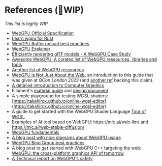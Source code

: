 References (🚧WIP)
==========

*This list is highly WIP*

 - [WebGPU Official Specification](https://www.w3.org/TR/webgpu)
 - [Learn wgpu for Rust](https://sotrh.github.io/learn-wgpu)
 - [WebGPU Buffer upload best practices](https://toji.github.io/webgpu-best-practices/buffer-uploads.html)
 - [WebGPU Explainer](https://gpuweb.github.io/gpuweb/explainer)
 - [Efficiently rendering glTF models - A WebGPU Case Study](https://toji.github.io/webgpu-gltf-case-study)
 - [Awesome WebGPU: A curated list of WebGPU ressources, libraries and tools](https://github.com/mikbry/awesome-webgpu)
 - [Another list of WebGPU ressources](https://wiki.nikiv.dev/computer-graphics/webgpu)
 - [WebGPU is Not Just About the Web](../data/2023-03_WebGPU%20is%20not%20just%20about%20the%20Web.pdf), an introduction to this guide that was given at *QCon London 2023* (and [another ref](http://kvark.github.io/web/gpu/native/2020/05/03/point-of-webgpu-native.html) backing this claim).
 - [A detailed introduction to Computer Graphics](https://www.scratchapixel.com)
 - Filament's [material guide](https://google.github.io/filament/Materials.html) and [design document](https://google.github.io/filament/Filament.html)
 - A simple playground for testing WGSL shaders: [https://takahirox.github.io/online-wgsl-editor](https://takahirox.github.io/online-wgsl-editor)
 - A guide to get started with the WebGPU Shader Language [Tour of WGSL](https://google.github.io/tour-of-wgsl/)
 - Examples of AI tool based on WebGPU: https://mlc.ai/web-llm/ and https://mlc.ai/web-stable-diffusion/
 - [WebGPU fundamentals](https://webgpufundamentals.org/)
 - [A blog post with nice diagrams about WebGPU usage](https://cohost.org/mcc/post/1406157-i-want-to-talk-about-webgpu)
 - [WebGPU Bind Group best practices](https://toji.dev/webgpu-best-practices/bind-groups.html)
 - A blog post to get started with WebGPU C++ targeting the web: [WebGPU: the cross-platform graphics API of tomorrow](https://developer.chrome.com/blog/webgpu-cross-platform/)
 - [A Technical report on WebGPU's safety](https://chromium.googlesource.com/chromium/src/+/main/docs/security/research/graphics/webgpu_technical_report.md)
